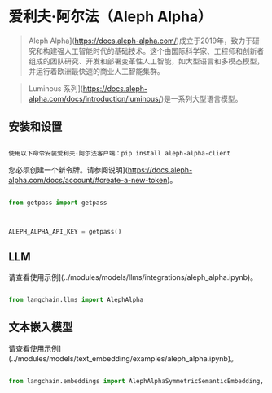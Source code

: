 # 爱利夫·阿尔法（Aleph Alpha）



> Aleph Alpha](https://docs.aleph-alpha.com/)成立于2019年，致力于研究和构建强人工智能时代的基础技术。这个由国际科学家、工程师和创新者组成的团队研究、开发和部署变革性人工智能，如大型语言和多模态模型，并运行着欧洲最快速的商业人工智能集群。



> Luminous 系列](https://docs.aleph-alpha.com/docs/introduction/luminous/)是一系列大型语言模型。



## 安装和设置



```bash

使用以下命令安装爱利夫·阿尔法客户端：pip install aleph-alpha-client

```



您必须创建一个新令牌。请参阅说明](https://docs.aleph-alpha.com/docs/account/#create-a-new-token)。



```python

from getpass import getpass



ALEPH_ALPHA_API_KEY = getpass()

```





## LLM



请查看使用示例](../modules/models/llms/integrations/aleph_alpha.ipynb)。



```python

from langchain.llms import AlephAlpha

```



## 文本嵌入模型



请查看使用示例](../modules/models/text_embedding/examples/aleph_alpha.ipynb)。



```python

from langchain.embeddings import AlephAlphaSymmetricSemanticEmbedding, AlephAlphaAsymmetricSemanticEmbedding

```


